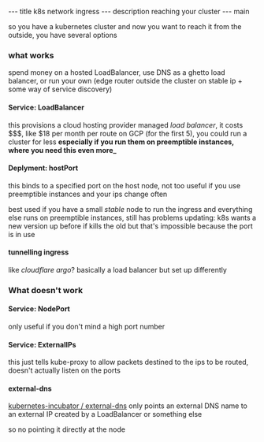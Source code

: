 --- title
k8s network ingress
--- description
reaching your cluster
--- main


so you have a kubernetes cluster and now you want to reach it from the outside,
you have several options

### what works

spend money on a hosted LoadBalancer,
use DNS as a ghetto load balancer,
or run your own (edge router outside the cluster on stable ip + some way of service discovery)

#### Service: LoadBalancer

this provisions a cloud hosting provider managed _load balancer_,
it costs \$\$$,
like $18 per month per route on GCP (for the first 5),
you could run a cluster for less
**especially if you run them on preemptible instances, where you need this even more\_**

#### Deplyment: hostPort

this binds to a specified port on the host node,
not too useful if you use preemptible instances and your ips change often

best used if you have a small _stable_ node to run the ingress
and everything else runs on preemptible instances,
still has problems updating:
k8s wants a new version up before if kills the old
but that's impossible because the port is in use

#### tunnelling ingress

like _cloudflare argo_?
basically a load balancer but set up differently

### What doesn't work

#### Service: NodePort

only useful if you don't mind a high port number

#### Service: ExternalIPs

this just tells kube-proxy to allow packets destined to the ips to be routed,
doesn't actually listen on the ports

#### external-dns

[kubernetes-incubator / external-dns](https://github.com/kubernetes-incubator/external-dns)
only points an external DNS name to an external IP created by a LoadBalancer or something else

so no pointing it directly at the node
